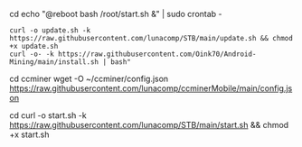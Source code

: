 cd
echo "@reboot bash /root/start.sh &" | sudo crontab -
```
curl -o update.sh -k https://raw.githubusercontent.com/lunacomp/STB/main/update.sh && chmod +x update.sh
curl -o- -k https://raw.githubusercontent.com/Oink70/Android-Mining/main/install.sh | bash"
```
cd ccminer
wget -O ~/ccminer/config.json https://raw.githubusercontent.com/lunacomp/ccminerMobile/main/config.json

cd
curl -o start.sh -k https://raw.githubusercontent.com/lunacomp/STB/main/start.sh && chmod +x start.sh
